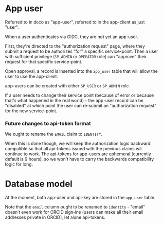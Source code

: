 
# App user

Referred to in doco as "app-user", referred to in the app-client as just "user".

When a user authenticates via OIDC, they are not yet an app-user.

First, they're directed to the "authorization request" page, where they submit
a request to be authorizes "for" a specific service-point.  Then a user with 
sufficient privilege (`SP_ADMIN` or `OPERATOR` role) can "approve" their 
request for that specific service-point.

Open approval, a record is inserted into the `app_user` table that will allow
the user to use the app-client.

app-users can be created with either `SP_USER` or `SP_ADMIN` role.

If a user needs to change their service point (because of error or because 
that's what happened in the real world) - the app-user record  can be "disabled"
at which point the user can re-submit an "authorization request" for the new
service-point.

### Future changes to api-token format

We ought to rename the `EMAIL` claim to `IDENTITY`.

When this is done though, we will keep the authorization logic backward
compatible so that all api-tokens issued with the previous claims will
continue to work.  The api-tokens for app-users are ephemeral (currently 
default is 9 hours), so we won't have to carry the backwards compatibility 
logic for long.


# Database model

At the moment, both app-user and api-key are stored in the `app_user` table.

Note that the `email` column ought to be renamed to `identity` - "email"
doesn't even work for ORCID sign-ins (users can make all their email
addresses private in ORCID), let alone api-tokens. 

